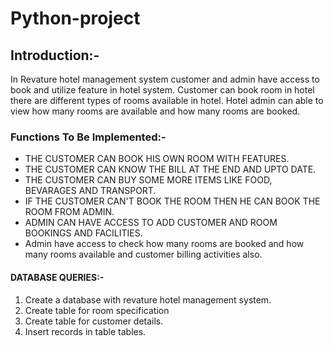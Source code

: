 # Python-project
## Introduction:-
In Revature hotel management system customer and admin have access to book and utilize feature in
hotel system. Customer can book room in hotel there are different types of rooms available in hotel. Hotel
admin can able to view how many rooms are available and how many rooms are booked.
### Functions To Be Implemented:-
* THE CUSTOMER CAN BOOK HIS OWN ROOM WITH FEATURES.
* THE CUSTOMER CAN KNOW THE BILL AT THE END AND UPTO DATE.
* THE CUSTOMER CAN BUY SOME MORE ITEMS LIKE FOOD, BEVARAGES AND TRANSPORT.
* IF THE CUSTOMER CAN&#39;T BOOK THE ROOM THEN HE CAN BOOK THE ROOM FROM ADMIN.
* ADMIN CAN HAVE ACCESS TO ADD CUSTOMER AND ROOM BOOKINGS AND FACILITIES.
* Admin have access to check how many rooms are booked and how many rooms available and customer billing activities also.

#### DATABASE QUERIES:-

1. Create a database with revature hotel management system.
2. Create table for room specification
3. Create table for customer details.
4. Insert records in table tables.
